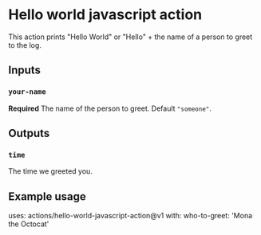 # Hello world javascript action

This action prints "Hello World" or "Hello" + the name of a person to greet to the log.

## Inputs

### `your-name`

**Required** The name of the person to greet. Default `"someone"`.

## Outputs

### `time`

The time we greeted you.

## Example usage

uses: actions/hello-world-javascript-action@v1
with:
  who-to-greet: 'Mona the Octocat'
